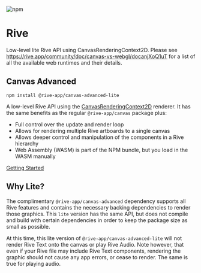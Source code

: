 ![npm](https://img.shields.io/npm/v/@rive-app/canvas-advanced-lite)

# Rive 
Low-level lite Rive API using CanvasRenderingContext2D. Please see https://rive.app/community/doc/canvas-vs-webgl/docanjXoQ1uT for a list of all the available web runtimes and their details.

## Canvas Advanced 
```
npm install @rive-app/canvas-advanced-lite
```
A low-level Rive API using the [CanvasRenderingContext2D](https://developer.mozilla.org/en-US/docs/Web/API/CanvasRenderingContext2D) renderer. It has the same benefits as the regular `@rive-app/canvas` package plus:
- Full control over the update and render loop
- Allows for rendering multiple Rive artboards to a single canvas
- Allows deeper control and manipulation of the components in a Rive hierarchy
- Web Assembly (WASM) is part of the NPM bundle, but you load in the WASM manually

[Getting Started](https://rive.app/community/doc/low-level-api-usage/doctAfBY6v3P)

## Why Lite?

The complimentary `@rive-app/canvas-advanced` dependency supports all Rive features and contains the necessary backing dependencies to render those graphics. This `lite` version has the same API, but does not compile and build with certain dependencies in order to keep the package size as small as possible.

At this time, this lite version of `@rive-app/canvas-advanced-lite` will not render Rive Text onto the canvas or play Rive Audio. Note however, that even if your Rive file may include Rive Text components, rendering the graphic should not cause any app errors, or cease to render. The same is true for playing audio.
